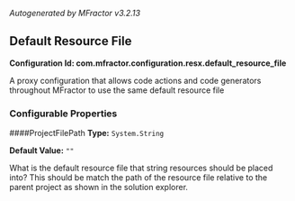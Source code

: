 *Autogenerated by MFractor v3.2.13*
## Default Resource File

**Configuration Id: com.mfractor.configuration.resx.default_resource_file**

A proxy configuration that allows code actions and code generators throughout MFractor to use the same default resource file


### Configurable Properties

####ProjectFilePath
**Type:** `System.String`

**Default Value:** `""`

What is the default resource file that string resources should be placed into? This should be match the path of the resource file relative to the parent project as shown in the solution explorer.

